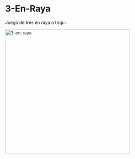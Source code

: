 # 3-En-Raya

Juego de tres en raya o triqui.



<img src="https://github.com/zNovoid/zNovoid/blob/main/assets/3-en-raya.png" alt="3-en-raya" width="400"/>
